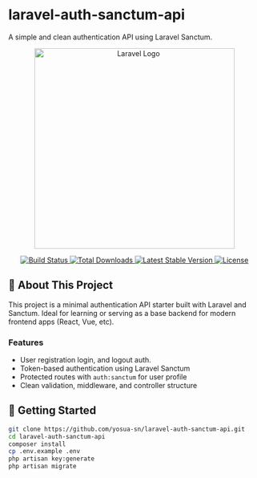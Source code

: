 # laravel-auth-sanctum-api

A simple and clean authentication API using Laravel Sanctum.

<p align="center">
  <a href="https://laravel.com" target="_blank">
    <img src="https://raw.githubusercontent.com/laravel/art/master/logo-lockup/5%20SVG/2%20CMYK/1%20Full%20Color/laravel-logolockup-cmyk-red.svg" width="400" alt="Laravel Logo">
  </a>
</p>

<p align="center">
  <a href="https://github.com/laravel/framework/actions">
    <img src="https://github.com/laravel/framework/workflows/tests/badge.svg" alt="Build Status">
  </a>
  <a href="https://packagist.org/packages/laravel/framework">
    <img src="https://img.shields.io/packagist/dt/laravel/framework" alt="Total Downloads">
  </a>
  <a href="https://packagist.org/packages/laravel/framework">
    <img src="https://img.shields.io/packagist/v/laravel/framework" alt="Latest Stable Version">
  </a>
  <a href="https://packagist.org/packages/laravel/framework">
    <img src="https://img.shields.io/packagist/l/laravel/framework" alt="License">
  </a>
</p>

## 🔐 About This Project

This project is a minimal authentication API starter built with Laravel and Sanctum. Ideal for learning or serving as a base backend for modern frontend apps (React, Vue, etc).

### Features
- User registration login, and logout auth.
- Token-based authentication using Laravel Sanctum
- Protected routes with `auth:sanctum` for user profile
- Clean validation, middleware, and controller structure

## 🚀 Getting Started

```bash
git clone https://github.com/yosua-sn/laravel-auth-sanctum-api.git
cd laravel-auth-sanctum-api
composer install
cp .env.example .env
php artisan key:generate
php artisan migrate

